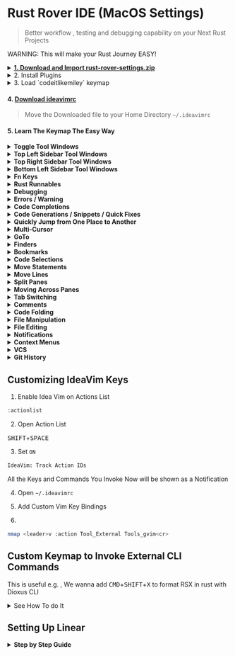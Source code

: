 # Rust Rover IDE (MacOS Settings)

> Better workflow , testing and debugging capability on your Next Rust Projects

WARNING: This will make your Rust Journey EASY!

<details>
  <summary>
    <a href="https://github.com/codeitlikemiley/rust-rover-settings/raw/main/rust-rover-settings.zip">
      <strong>1. Download and Import rust-rover-settings.zip</strong>
    </a>
  </summary>
  <img src="import_settings.png" alt="Alt text" />
</details>

<details>
<summary>
2. Install  Plugins
</summary>

- IdeaVim
- IdeaVim-Sneak
- Whichkey
- .env file support
- Key Promoter X
- Github Copilot
- Ace Jump
- Linear
  
</details>


<details>
  <summary>3. Load `codeitlikemiley` keymap</summary>

![Alt text](keymap.png)

</details>

#### 4. [Download ideavimrc](https://github.com/codeitlikemiley/rust-rover-settings/blob/main/.ideavimrc)

> Move the Downloaded file to your Home Directory `~/.ideavimrc`

#### 5. Learn The Keymap The Easy Way

<details>
<summary>
<strong>Toggle Tool Windows</strong>
</summary>
	
| Keyboard Shortcut                             | Description                          |
| --------------------------------------------- | ------------------------------------ |
| <kbd>CMD</kbd>+<kbd>J</kbd>                   | Hide Active Tool Window(Focus Editor |
| <kbd>F12</kbd>                                | Hide All Tools Windows|

</details>

<details>
<summary>
<strong>Top Left Sidebar Tool Windows</strong>
</summary>

| Tool Window Keys (CMD+Fn Keys) Leftsidebar | Description       |
| ------------------------------------------ | ----------------- |
| <kbd>CMD</kbd>+<kbd>F1</kbd>               | Project           |
| <kbd>CMD</kbd>+<kbd>F2</kbd>               | Commit            |
| <kbd>CMD</kbd>+<kbd>F3</kbd>               | Bookmarks         |
| <kbd>CMD</kbd>+<kbd>F4</kbd>               | Pull Requests     |

</details>


<details>
<summary>
<strong>Top Right Sidebar Tool Windows</strong>
</summary>

| Tool Window Keys (CMD+Fn Keys) RightSidebar | Description                      |
| ------------------------------------------- | -------------------------------- |
| <kbd>CMD</kbd>+<kbd>F12</kbd>               | Notifications                    |
| <kbd>CMD</kbd>+<kbd>F11</kbd>               | Cargo                            |
| <kbd>CMD</kbd>+<kbd>F10</kbd>               | Key Promoter X (Plugin Required) |

</details>


<details>
<summary>
<strong>Bottom Left Sidebar Tool Windows</strong>
</summary>

| Tool Window Keys (OPT+Keys) Leftsidebar Bottom | Description |
| ---------------------------------------------- | ----------- |
| <kbd>OPT</kbd>+<kbd>G</kbd>                    | Git         |
| <kbd>OPT</kbd>+<kbd>B</kbd>                    | Build       |
| <kbd>OPT</kbd>+<kbd>S</kbd>                    | Services    |
| <kbd>OPT</kbd>+<kbd>P</kbd>                    | Problems    |
| <kbd>OPT</kbd>+<kbd>D</kbd>                    | Debug       |
| <kbd>OPT</kbd>+<kbd>F</kbd>                    | Find        |
| <kbd>OPT</kbd>+<kbd>R</kbd>                    | Run         |

</details>



<details>
<summary>
<strong>Fn Keys</strong>
</summary>
Mainly used for refactoring and documentation

| Keyboard Shortcuts | Description       |
| -------------- | --------------------- |
| <kbd>F1</kbd>  | Quick Documentation   |
| <kbd>F2</kbd>  | Rename                |
| <kbd>F3</kbd>  | Refactor this         |
| <kbd>F4</kbd>  | Change Signature      |
| <kbd>F5</kbd>  | Load Changes          |

</details>

<details>
<summary>
<strong>Rust Runnables</strong>
</summary>

| Keyboard Shorcuts                            | Description               |
| -------------------------------------------- | ------------------------- |
| <kbd>CMD</kbd>+<kbd>R</kbd>                  | Run Context Configuration |
| <kbd>CMD</kbd>+<kbd>SHIFT</kbd>+<kbd>R</kbd> | Run                       |
| <kbd>CMD</kbd>+<kbd>T</kbd>                  | External Tools            |


Note: External Tools Command Available depends on what you configure on my machine i have the ff:

- Format RSX
- HTML to RSX
- Dx Serve SSR
- Dx Serve Desktop

Et. al.

</details>


<details>
<summary>
<strong>Debugging</strong>
</summary>

| Keyboard Shorcuts                            | Description                 |
| -------------------------------------------- | --------------------------- |
| <kbd>CMD</kbd>+<kbd>B</kbd>                  | Toggle Breakpoint           |
| <kbd>CMD</kbd>+<kbd>SHIFT</kbd>+<kbd>S</kbd> | Stop                        |
| <kbd>OPT</kbd>+<kbd>L</kbd>                  | Step Into                   |
| <kbd>OPT</kbd>+<kbd>J</kbd>                  | Step Over                   |
| <kbd>OPT</kbd>+<kbd>K</kbd>                  | Pause / Resume Program      |
| <kbd>OPT</kbd>+<kbd>H</kbd>                  | Step Out                    |


</details>

<details>
<summary>
<strong>Errors / Warning</strong>
</summary>

| Keyboard Shortcut                             | Description                        |
| --------------------------------------------- | ---------------------------------- |
| <kbd>OPT</kbd>+<kbd>P</kbd>                   | Problems                           |
| <kbd>OPT</kbd>+<kbd>SHIFT</kbd>+<kbd>I</kbd>  | Inspect Code with Editor Settings  |
| <kbd>]</kbd>+<kbd>E</kbd> (VIM)               | Next Error                         |
| <kbd>[</kbd>+<kbd>E</kbd> (VIM)               | Previous Error                     |


</details>


<details>
<summary>
<strong>Code Completions</strong>
</summary>

| Keyboard Shortcut                             | Description                     |
| --------------------------------------------- | ------------------------------- |
| <kbd>OPT</kbd>+<kbd>/</kbd>                   | Cyclic Expand Word              |
| <kbd>OPT</kbd>+<kbd>SHIFT</kbd>+<kbd>/</kbd>  | Cyclic Expand Backward          |
| <kbd>OPT</kbd>+<kbd>Space</kbd>               | Basic                           |
| <kbd>OPT</kbd>+<kbd>ENTER</kbd>               | Type Matching                   |



</details>

<details>
<summary>
<strong>Code Generations / Snippets / Quick Fixes </strong>
</summary>

| Keyboard Shortcut                             | Description                          |
| --------------------------------------------- | ------------------------------------ |
| <kbd>CMD</kbd>+<kbd>J</kbd>                   | Insert Live Template                 |
| <kbd>CMD</kbd>+<kbd>K</kbd>                   | Generate                             |
| <kbd>CMD</kbd>+<kbd>L</kbd>                   | Complete Current Statement           |
| <kbd>OPT</kbd>+<kbd>W</kbd>                   | Surround with Live Template          |
| <kbd>CMD</kbd>+<kbd>.</kbd>                   | Show Context and Show Quick Fixes    |

</details>

<details>
<summary>
<strong>Quickly Jump from One Place to Another</strong>
</summary>

| Keyboard Shortcut                                             | Description                    |
| ------------------------------------------------------------- | ------------------------------ |
| <kbd>S</kbd> (Vim)                                            | Activate / Cycle AceJump Mode  |
| <kbd>leader</kbd>+<kbd>leader</kbd>+<kbd>w</kbd>              | Search Word Forward            |
| <kbd>leader</kbd>+<kbd>leader</kbd>+<kbd>b</kbd>              | Search Word Backward           |
| <kbd>leader</kbd>+<kbd>leader</kbd>+<kbd>f</kbd>              | Search Char Forward            |
| <kbd>leader</kbd>+<kbd>leader</kbd>+<kbd>F</kbd>              | Search Char Backward           |

</details>


<details>
<summary>
<strong>Multi-Cursor</strong>
</summary>

| Keyboard Shortcut                             | Description                                  |
| --------------------------------------------- | -------------------------------------------- |
| <kbd>CMD</kbd>+<kbd>G</kbd>                   | Find Next / Move to Next Occurrence          |
| <kbd>CMD</kbd>+<kbd>SHIFT</kbd>+<kbd>G</kbd>  | Find Previous / Move to Previous Occurrence  |
| <kbd>CMD</kbd>+<kbd>D</kbd>                   | Add Selection for Next Occurrence            |
| <kbd>CMD</kbd>+<kbd>SHIFT</kbd>+<kbd>D</kbd>  | Unselect Occurrence                          |
| <kbd>CMD</kbd>+<kbd>SHIFT</kbd>+<kbd>L</kbd>  | Select All Occurrence                        |

</details>


<details>
<summary>
<strong>GoTo</strong>
</summary>

| Keyboard Shortcut                                       | Description                    |
| ------------------------------------------------------- | ------------------------------ |
| <kbd>gd</kbd> (Vim)                                     | Go to Declaration or Usages    |
| <kbd>gD</kbd> (Vim)                                     | Go to TypeDeclaration          |
| <kbd>gu</kbd> (Vim)                                     | Find Usages                    |
| <kbd>gi</kbd> (Vim)                                     | Go to Implementations          |
| <kbd>CMD</kbd>+<kbd>U</kbd>                             | Go to Super Method             |
| <kbd>SHIFT</kbd>+<kbd>K</kbd> (Vim)                     | Quick Definition               |
| <kbd>F1</kbd>                                           | Quick Documentation            |

</details>



<details>
<summary>
<strong>Finders</strong>
</summary>

| Keyboard Shortcut                           | Description       |
| ------------------------------------------- | ----------------- |
| <kbd>CMD</kbd>+<kbd>F</kbd>                 | Find              |
| <kbd>CMD</kbd>+<kbd>E</kbd>                 | Recent Files      |
| <kbd>CMD</kbd>+<kbd>SHIFT</kbd>+<kbd>F</kbd>| Find in Files     |
| <kbd>CMD</kbd>+<kbd>H</kbd>                 | Replace           |
| <kbd>CMD</kbd>+<kbd>SHIFT</kbd>+<kbd>H</kbd>| Replace in Files  |
| <kbd>SHIFT</kbd>+<kbd>SHIFT</kbd>           | Search Everywhere |
| <kbd>CMD</kbd>+<kbd>P</kbd>                 | Go To File        |
| <kbd>CMD</kbd>+<kbd>SHIFT</kbd>+<kbd>P</kbd>| Run any Command   |
| <kbd>CMD</kbd>+<kbd>O</kbd>                 | Go to Symbol      |
| <kbd>CMD</kbd>+<kbd>SHIFT</kbd>+<kbd>O</kbd>| Go To Types       |
| <kbd>SHIFT</kbd>+<kbd>SPACE</kbd>           | Go to Action      |
| <kbd>CMD</kbd>+<kbd>SHIFT</kbd>+<kbd>T</kbd>| Go to Test        |

</details>


<details>
<summary>
<strong>Bookmarks</strong>
</summary>

| Keyboard Shortcut                            | Description                    |
| -------------------------------------------- | ------------------------------ |
| <kbd>leader</kbd>+<kbd>[0-9]</kbd>           | Go to Bookmark by number       |
| <kbd>leader</kbd>+<kbd>[a-z]</kbd>           | Go to Bookmark by letters      |
| <kbd>'</kbd>+<kbd>[a-z]</kbd>                | Toggle Bookmark by letters     |
| <kbd>'</kbd>+<kbd>[0-9]</kbd>                | Toggle Bookmark by number      |

</details>


<details>
<summary>
<strong>Code Selections</strong>
</summary>

| Keyboard Shortcut                            | Description                |
| -------------------------------------------- | -------------------------- |
| <kbd>OPT</kbd>+<kbd>DOWN</kbd>               | Shrink Selection           |
| <kbd>OPT</kbd>+<kbd>UP</kbd>                 | Expand Selection           |

</details>

<details>
<summary>
<strong>Move Statements</strong>
</summary>

| Keyboard Shortcut                            | Description                |
| -------------------------------------------- | -------------------------- |
| <kbd>OPT</kbd>+<kbd>SHIFT</kbd>+<kbd>J</kbd> | Move Statement Down        |
| <kbd>OPT</kbd>+<kbd>SHIFT</kbd>+<kbd>K</kbd> | Move Statement Up          |

</details>


<details>
<summary>
<strong>Move Lines</strong>
</summary>

| Keyboard Shortcut                            | Description         |
| -------------------------------------------- | ------------------- |
| <kbd>CMD</kbd>+<kbd>SHIFT</kbd>+<kbd>J</kbd> | Move Line Down      |
| <kbd>CMD</kbd>+<kbd>SHIFT</kbd>+<kbd>K</kbd> | Move Line Up        |

</details>

<details>
<summary>
<strong>Split Panes</strong>
</summary>

| Keyboard Shortcut                        | Description        |
| ---------------------------------------- | ------------------ |
| <kbd>s</kbd>+<kbd>p</kbd>                | Horizontal Split   |
| <kbd>v</kbd>+<kbd>s</kbd>++<kbd>p</kbd>  | Vertical Split     |

</details>



<details>
<summary>
<strong>Moving Across Panes</strong>
</summary>

| Keyboard Shortcut                        | Description        |
| ---------------------------------------- | ------------------ |
| <kbd>CTRL</kbd>+<kbd>H</kbd>             | Move to Left Pane  |
| <kbd>CTRL</kbd>+<kbd>J</kbd>             | Move Down Pane     |
| <kbd>CTRL</kbd>+<kbd>K</kbd>             | Move to Right Pane |
| <kbd>CTRL</kbd>+<kbd>L</kbd>             | Move Up Pane       |

</details>


<details>
<summary>
<strong>Tab Switching</strong>
</summary>

| Keyboard Shortcut                | Description          |
| -------------------------------- | ---------------------|
| <kbd>CMD</kbd>+<kbd>[1-9]</kbd>  | Select Tab [1-9]     |
| <kbd>CMD</kbd>+<kbd>[</kbd>      | Select Previous Tab  |
| <kbd>CMD</kbd>+<kbd>]</kbd>      | Select Next Tab      |
| <kbd>TAB</kbd>+<kbd>[</kbd>      | Navigate Tab Back    |
| <kbd>TAB</kbd>+<kbd>]</kbd>      | Navigate Tab Forward |

</details>

<details>
<summary>
<strong>Comments</strong>
</summary>

| Keyboard Shortcut                              | Description                |
| ---------------------------------------------- | -------------------------- |
| <kbd>CMD</kbd>+<kbd>/</kbd>                    | Comment with Line Comment  |
| <kbd>CMD</kbd>+<kbd>SHIFT</kbd>+<kbd>/</kbd>   | Comment with Block Comment |

</details>

<details>
<summary>
<strong>Code Folding</strong>
</summary>

| Keyboard Shortcut                              | Description                |
| ---------------------------------------------- | -------------------------- |
| <kbd>CMD</kbd>+<kbd>(-)</kbd>                  | Folding Collapse           |
| <kbd>CMD</kbd>+<kbd>(+)</kbd>                  | Folding Expand             |
| <kbd>CMD</kbd>+<kbd>SHIFT</kbd>+<kbd>(-)</kbd> | Collapse All               |
| <kbd>CMD</kbd>+<kbd>SHIFT</kbd>+<kbd>(+)</kbd> | Expand All                 |

</details>




<details>
<summary>
<strong>File Manipulation</strong>
</summary>

| Shortcut Keys                                  | Description       |
| ---------------------------------------------- | ----------------- |
| <kbd>CMD</kbd>+<kbd>N</kbd>                    | New File          |
| <kbd>CMD</kbd>+<kbd>SHIFT</kbd>+<kbd>N</kbd>   | New Directory     |
| <kbd>OPT</kbd>+<kbd>N</kbd>                    | New Rust File     |
| <kbd>OPT</kbd>+<kbd>SHIFT</kbd>+<kbd>N</kbd>   | New Bin/Lib Crate |

</details>



<details>
<summary>
<strong>File Editing</strong>
</summary>

| Shortcut Keys                                 | Description |
| --------------------------------------------- | ----------- |
| <kbd>CMD</kbd>+<kbd>S</kbd>                   | Save all    |
| <kbd>CMD</kbd>+<kbd>X</kbd>                   | Cut         |
| <kbd>CMD</kbd>+<kbd>V</kbd>                   | Paste       |
| <kbd>CMD</kbd>+<kbd>Z</kbd>                   | Undo        |
| <kbd>CMD</kbd>+<kbd>SHIFT</kbd>+<kbd>Z</kbd>  | Redo        |

</details>



<details>
<summary>
<strong>Notifications</strong>
</summary>

| Keyboard Shortcut                             | Description                  |
| --------------------------------------------- | ---------------------------- |
| <kbd>CMD</kbd>+<kbd>F12</kbd>                 | Tool Windows -> Notification |
| <kbd>CMD</kbd>+<kbd>SHIFT</kbd>+<kbd>F12</kbd>| Clear all Notifications      |
| <kbd>OPT</kbd>+<kbd>SHIFT</kbd>+<kbd>M</kbd>  | Maximize Tool Window         |

</details>


<details>
<summary>
<strong>Context Menus</strong>
</summary>

| Keyboard Shortcut                             | Description          |
| --------------------------------------------- | -------------------- |
| <kbd>OPT</kbd>+<kbd>SHIFT</kbd>+<kbd>C</kbd>  | Show Color Picker    |
| <kbd>SHIFT</kbd>+<kbd>F1</kbd>                | Show Context Menu    |

</details>


<details>
<summary>
<strong>VCS</strong>
</summary>

| Keyboard Shortcut                             | Description               |
| --------------------------------------------- | ------------------------- |
| <kbd>OPT</kbd>+<kbd>A</kbd>                   | Amend                     |
| <kbd>OPT</kbd>+<kbd>C</kbd>                   | Commit File               |
| <kbd>OPT</kbd>+<kbd>SHIFT</kbd>+<kbd>A</kbd>  | Add to .gitignore         |
| <kbd>CMD</kbd>+<kbd>SHIFT</kbd>+<kbd>A</kbd>  | Add to VCS                |
| <kbd>CMD</kbd>+<kbd>SHIFT</kbd>+<kbd>U</kbd>  | Rollback                  |
| <kbd>CMD</kbd>+<kbd>SHIFT</kbd>+<kbd>M</kbd>  | Move to other Changelist  |

</details>

<details>
<summary>
<strong>Git History</strong>
</summary>

| Keyboard Shortcut                             | Description               |
| --------------------------------------------- | ------------------------- |
| <kbd>OPT</kbd>+<kbd>SHIFT</kbd>+<kbd>R</kbd>  | Compare with Revisions    |
| <kbd>CMD</kbd>+<kbd>SHIFT</kbd>+<kbd>Y</kbd>  | Show History / Diff       |
| <kbd>CMD</kbd>+<kbd>J</kbd>                   | Next Difference           |
| <kbd>CMD</kbd>+<kbd>J</kbd>                   | Previous Difference       |

</details>


## Customizing IdeaVim Keys

1. Enable Idea Vim on Actions List

```sh
:actionlist
```

2. Open Action List

<kbd>SHIFT</kbd>+<kbd>SPACE</kbd>


3. Set `ON` 

```sh
IdeaVim: Track Action IDs
```

All the Keys and Commands You Invoke Now will be shown as a Notification

4. Open `~/.ideavimrc`


5. Add Custom Vim Key Bindings
6. 
```sh
nmap <leader>v :action Tool_External Tools_gvim<cr>
```

## Custom Keymap to Invoke External CLI Commands

This is useful e.g. , We wanna add <kbd>CMD</kbd>+<kbd>SHIFT</kbd>+<kbd>X</kbd> to format RSX in rust with Dioxus CLI

<details>
<summary>See How To do It</summary>

Open settings with CMD + ,

Go to Tools -> External Tools

Then Click (+) Sign to Create new External Tool

![Alt text](external-tools.png)

To Get the Path of Command Use which e.g.

which dx , outputs: /Users/uriah/.cargo/bin/dx

also we need to check what arguments we can use

we can run `dx --help`

```sh
dx --help
Build, Bundle & Ship Dioxus Apps

Usage: dx [OPTIONS] <COMMAND>

Commands:
  build      Build the Rust WASM app and all of its assets
  translate  Translate some source file into Dioxus code
  serve      Build, watch & serve the Rust WASM app and all of its assets
  create     Init a new project for Dioxus
  clean      Clean output artifacts
  bundle     Bundle the Rust desktop app and all of its assets
  version    Print the version of this extension
  fmt        Format some rsx
  check      Check the Rust files in the project for issues
  config     Dioxus config file controls
  help       Print this message or the help of the given subcommand(s)

Options:
  -v               Enable verbose logging
      --bin <BIN>  Specify bin target
  -h, --help       Print help
  -V, --version    Print version
```

Get `dx fmt` argurments

```sh
dx fmt --help
Format some rsx

Usage: dx fmt [OPTIONS]

Options:
  -c, --check        Run in 'check' mode. Exits with 0 if input is formatted correctly. Exits with 1 and prints a diff if formatting is required
  -r, --raw <RAW>    Input rsx (selection)
  -f, --file <FILE>  Input file
      --bin <BIN>    Specify bin target
  -h, --help         Print help
```

in order to format a file we need to use -f parameter

to get the filepath we can get it with Insert Macro

Just Click the Plus sign as shown on the image below.

![Alt text](macro.png)

We got `$FilePath$`

![Alt text](create_tool.png)

Click Insert then Go Bind the KeyMap

![Alt text](bind-dx-fmt.png)

</details>

## Setting  Up Linear

<details>
<summary>
<strong>Step by Step Guide</strong>
</summary>

1. Go to Settings -> Tools -> Tasks -> Server 
2. Add Server 
3. Pick Linear
4. Set:
	- Team ID e.g (COD)
	- API Key (Workspace API)
	- Workspace ID (codeitlikemiley)
5. Click Test

| Linear Keys                 | Description |
| --------------------------- | ----------- |
| <kbd>CMD</kbd>+<kbd>\\</kbd> | Open Tasks  |


</details>






